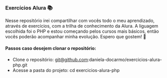 ### Exercícios Alura 📚

Nesse repositório irei compartilhar com vocês todo o meu aprendizado, através de exercícios, com a trilha de conhecimento da Alura.
A liguagem escolhida foi o PHP e estou começando pelos cursos mais básicos, então vocês poderão acompanhar minha evolução.
Espero que gostem! 💜


#### Passos caso desejem clonar o repositório: 

* Clone o repositório: git@github.com:daniela-docarmo/exercicios-alura-php.git
* Acesse a pasta do projeto: cd exercicios-alura-php

